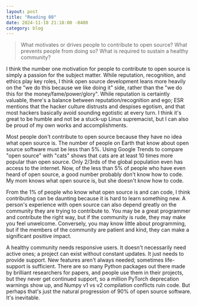 ```yaml
---
layout: post
title: "Reading 08"
date: 2024-11-10 21:18:00 -0400
category: blog
---
```


> What motivates or drives people to contribute to open source? What prevents people from doing so? What is required to sustain a healthy community?

I think the number one motivation for people to contribute to open source is simply a passion for the subject matter. While reputation, recognition, and ethics play key roles, I think open source development leans more heavily on the "we do this because we like doing it" side, rather than the "we do this for the money/fame/power/glory". While reputation is certaintly valuable, there's a balance between reputation/recognition and ego; ESR mentions that the hacker culture distrusts and despises egotism, and that most hackers basically avoid sounding egotistic at every turn. I think it's great to be humble and not be a stuck-up Linux supremacist, but I can also be proud of my own works and accomplishments.

Most people don't contribute to open source because they have no idea what open source is. The number of people on Earth that know about open source software must be less than 5%. Using Google Trends to compare "open source" with "cats" shows that cats are at least 10 times more popular than open source. Only 2/3rds of the global population even has access to the internet. Now, of the less than 5% of people who have even heard of open source, a good number probably don't know how to code. My mom knows what open source is, but she doesn't know how to code.

From the 1% of people who know what open source is and can code, I think contributing can be daunting because it is hard to learn something new. A person's experience with open source can also depend greatly on the community they are trying to contribute to. You may be a great programmer and contribute the right way, but if the community is rude, they may make you feel unwelcome. Conversely, you may know little about programming, but if the members of the community are patient and kind, they can make a significant positive impact.

A healthy community needs responsive users. It doesn't necessarily need active ones; a project can exist without constant updates. It just needs to provide support. New features aren't always needed; sometimes life-support is sufficient. There are so many Python packages out there made by brilliant researchers for papers, and people use them in their projects, but they never get continued support, so a million PyTorch deprecation warnings show up, and Numpy v1 vs v2 compilation conflicts ruin code. But perhaps that's just the natural progression of 90% of open source software. It's inevitable.